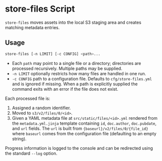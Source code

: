 # store-files Script

`store-files` moves assets into the local S3 staging area and creates matching metadata entries.

## Usage

```bash
store-files [-n LIMIT] [-c CONFIG] <path>...
```

- Each `path` may point to a single file or a directory; directories are processed recursively. Multiple paths may be supplied.
- `-n LIMIT` optionally restricts how many files are handled in one run.
- `-c CONFIG` path to a configuration file. Defaults to `cfg/store-files.yml` and is ignored if missing. When a path is explicitly supplied the command exits with an error if the file does not exist.

Each processed file is:

1. Assigned a random identifier.
2. Moved to `s3/v2/files/0/<id>`.
3. Given a YAML metadata file at `src/static/files/<id>.yml` rendered from the
   `metadata.yml.jinja` template containing `id`, `doc.author`, `doc.pubdate`,
   and `url` fields. The `url` is built from `{baseurl}/v2/files/0/{file_id}`
   where `baseurl` comes from the configuration file (defaulting to an empty
   string).

Progress information is logged to the console and can be redirected using the standard `--log` option.
